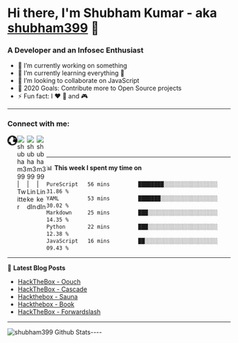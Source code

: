 # Hi there, I'm Shubham Kumar - aka [shubham399][website] 👋

### A Developer and an Infosec Enthusiast

- 🔭 I’m currently working on something
- 🌱 I’m currently learning everything 🤣
- 👯 I’m looking to collaborate on JavaScript
- 🥅 2020 Goals: Contribute more to Open Source projects
- ⚡ Fun fact: I ❤️ 🐶 and 🎮


---
### Connect with me:

[<img align="left" alt="shubham399.com" width="22px" src="https://raw.githubusercontent.com/iconic/open-iconic/master/svg/globe.svg" />][website]
[<img align="left" alt="shubham399 | Twitter" width="22px" src="https://cdn.jsdelivr.net/npm/simple-icons@v3/icons/twitter.svg" />][twitter]
[<img align="left" alt="shubham399 | LinkedIn" width="22px" src="https://cdn.jsdelivr.net/npm/simple-icons@v3/icons/linkedin.svg" />][linkedin]
[<img align="left" alt="shubham399 | LinkedIn" width="22px" src="https://cdn.jsdelivr.net/npm/simple-icons@v3/icons/discord.svg" />][discord]


<br />
<br />

---
📊 **This week I spent my time on**
<!--START_SECTION:waka-->
```text
PureScript   56 mins         ████████░░░░░░░░░░░░░░░░░   31.86 % 
YAML         53 mins         ███████░░░░░░░░░░░░░░░░░░   30.02 % 
Markdown     25 mins         ███░░░░░░░░░░░░░░░░░░░░░░   14.35 % 
Python       22 mins         ███░░░░░░░░░░░░░░░░░░░░░░   12.38 % 
JavaScript   16 mins         ██░░░░░░░░░░░░░░░░░░░░░░░   09.43 %
```
<!--END_SECTION:waka-->

---
📕 **Latest Blog Posts**
<!-- BLOG-POST-LIST:START -->
- [HackTheBox - Oouch](https://www.shubhkumar.in/htb/oouch/)
- [HackTheBox - Cascade](https://www.shubhkumar.in/htb/cascade/)
- [Hackthebox - Sauna](https://www.shubhkumar.in/htb/sauna/)
- [Hackthebox - Book](https://www.shubhkumar.in/htb/book/)
- [HackTheBox - Forwardslash](https://www.shubhkumar.in/htb/forwardslash/)
<!-- BLOG-POST-LIST:END -->
---

<img align="left" alt="shubham399 Github Stats" src="https://github-readme-stats.vercel.app/api?username=shubham399&show_icons=true&hide_border=true&count_private=true" />
----

[website]:  https://shubhkumar.in/about/
[twitter]:  https://twitter.com/shubhkumar01/
[linkedin]: https://www.linkedin.com/in/shubham399/
[discord]:  https://discordapp.com/users/397613413301354497
